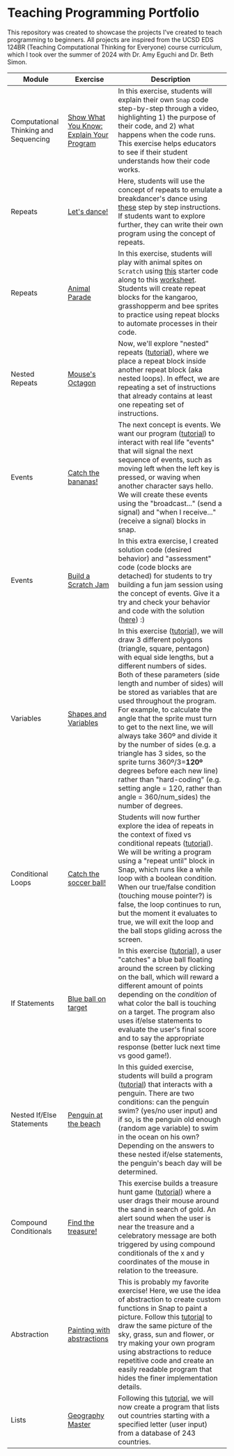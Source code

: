 # Teaching Programming Portfolio

This repository was created to showcase the projects I've created to teach programming to beginners. All projects are inspired from the UCSD EDS 124BR (Teaching Computational Thinking for Everyone) course curriculum, which I took over the summer of 2024 with Dr. Amy Eguchi and Dr. Beth Simon.

Module | Exercise | Description
-------|-----------|-----------
Computational Thinking and Sequencing | [Show What You Know: Explain Your Program](https://drive.google.com/file/d/1tjNx8lQaYlel7A3gLto-HLlDvkDts2Yp/view?usp=sharing) | In this exercise, students will explain their own `Snap` code step-by-step through a video, highlighting 1) the purpose of their code, and 2) what happens when the code runs. This exercise helps educators to see if their student understands how their code works.
Repeats | [Let's dance!](https://drive.google.com/file/d/16Ps4hDjKPVM__x40imGJtkPKZB6iAUx6/view?usp=sharing) | Here, students will use the concept of repeats to emulate a breakdancer's dance using [these](https://docs.google.com/presentation/d/1bqlijPZWJLNByw8xqjSNAwBiC_wigLFMJ59T49YgYMQ/edit#slide=id.p) step by step instructions. If students want to explore further, they can write their own program using the concept of repeats.
Repeats | [Animal Parade](https://drive.google.com/file/d/1bF6SyrSvgg9mY5MahdOElxH0GNinjiu2/view?usp=sharing) | In this exercise, students will play with animal spites on `Scratch` using [this](https://scratch.mit.edu/projects/428258614/) starter code along to this [worksheet](https://docs.google.com/presentation/d/111ar9NiouOq5KzZDPYm6z3_6yi_A3aPdou49fr_sABI/edit#slide=id.g40f3bba36c_0_157). Students will create repeat blocks for the kangaroo, grasshopperm and bee sprites to practice using repeat blocks to automate processes in their code.
Nested Repeats | [Mouse's Octagon](https://drive.google.com/file/d/1fj6Bwaphx_2KgJzQifOrBtZLs9oRNzdk/view?usp=sharing) | Now, we'll explore "nested" repeats ([tutorial](https://docs.google.com/presentation/d/13bEzhRNj80CD0LC7Wvi87OAp5uDGmugU0FjsnCYC4Pc/edit#slide=id.p)), where we place a repeat block inside another repeat block (aka nested loops). In effect, we are repeating a set of instructions that already contains at least one repeating set of instructions.
Events | [Catch the bananas!](https://drive.google.com/file/d/1bRQwIL9-sRhcreVtnHnoPkT4M0of2Dfu/view?usp=sharing) | The next concept is events. We want our program ([tutorial](https://docs.google.com/presentation/d/1tbNxOKTPL_YlmywncLeoagH0eIMmeTNu5tCHpnrTeJI/edit)) to interact with real life "events" that will signal the next sequence of events, such as moving left when the left key is pressed, or waving when another character says hello. We will create these events using the "broadcast..." (send a signal) and "when I receive..." (receive a signal) blocks in snap.
Events | [Build a Scratch Jam](https://scratch.mit.edu/projects/1047124125) | In this extra exercise, I created solution code (desired behavior) and "assessment" code (code blocks are detached) for students to try building a fun jam session using the concept of events. Give it a try and check your behavior and code with the solution ([here](https://scratch.mit.edu/projects/1047116135)) :)
Variables | [Shapes and Variables](https://drive.google.com/file/d/1x36uv0JgWbk99UcTC91mgMAef_qpvMAi/view?usp=sharing) | In this exercise ([tutorial](https://docs.google.com/presentation/d/1YrmOVNtmuV5ceOQ1c5YZOKTBxygId1ybK_hmSB53FKc/edit#slide=id.g38c37d85b4_1_58)), we will draw 3 different polygons (triangle, square, pentagon) with equal side lengths, but a different numbers of sides. Both of these parameters (side length and number of sides) will be stored as variables that are used throughout the program. For example, to calculate the angle that the sprite must turn to get to the next line, we will always take 360º and divide it by the number of sides (e.g. a triangle has 3 sides, so the sprite turns 360º/3=**120º** degrees before each new line) rather than "hard-coding" (e.g. setting angle = 120, rather than angle = 360/num_sides) the number of degrees.
Conditional Loops | [Catch the soccer ball!](https://drive.google.com/file/d/12agc8QT0PNAKx3C3W0nf-9E2PgTMkJDb/view?usp=sharing) | Students will now further explore the idea of repeats in the context of fixed vs conditional repeats ([tutorial](https://docs.google.com/presentation/d/1KOzzsWnF4degMaABS0sJ5aq5c0vpf_RM4Hwig2RNuzA/edit#slide=id.p)). We will be writing a program using a "repeat until" block in Snap, which runs like a while loop with a boolean condition. When our true/false condition (touching mouse pointer?) is false, the loop continues to run, but the moment it evaluates to true, we will exit the loop and the ball stops gliding across the screen.
If Statements | [Blue ball on target](https://drive.google.com/file/d/1TBErTGV2AGA3EDaSgsMhBWOxzhBTwUZE/view?usp=sharing) | In this exercise ([tutorial](https://docs.google.com/presentation/d/1EIT2hgYVM8Yd0YlwYF4scEXfn05p4JR2Y6qeqy2N2EE/edit#slide=id.g3cb4cf9de0_3_32)), a user "catches" a blue ball floating around the screen by clicking on the ball, which will reward a different amount of points depending on the *condition* of what color the ball is touching on a target. The program also uses if/else statements to evaluate the user's final score and to say the appropriate response (better luck next time vs good game!).
Nested If/Else Statements | [Penguin at the beach](https://drive.google.com/file/d/1DmbgsBndGlg6e6XRjrVS55LXThKYE86w/view?usp=sharing) | In this guided exercise, students will build a program ([tutorial](https://docs.google.com/presentation/d/1MQaXM4f5AxX32DOrebqyh5bjMwGmJM2g7x5sIP9GNxM/edit#slide=id.g426d4b2d67_0_0)) that interacts with a penguin. There are two conditions: can the penguin swim? (yes/no user input) and if so, is the penguin old enough (random age variable) to swim in the ocean on his own? Depending on the answers to these nested if/else statements, the penguin's beach day will be determined.
Compound Conditionals | [Find the treasure!](https://drive.google.com/file/d/16LOdgGsJOIHay3ZjSGeVNqOqOAWViht-/view?usp=sharing) | This exercise builds a treasure hunt game ([tutorial](https://docs.google.com/presentation/d/1cVhvJXIw8y6CyRRYnND6UqskH10YbkU3chBYQtR5CEA/edit#slide=id.p)) where a user drags their mouse around the sand in search of gold. An alert sound when the user is near the treasure and a celebratory message are both triggered by using compound conditionals of the x and y coordinates of the mouse in relation to the treeasure.
Abstraction | [Painting with abstractions](https://drive.google.com/file/d/1XWllq2EEu_dNXOTdbAKVRk9KI-XkSZ5t/view?usp=sharing) | This is probably my favorite exercise! Here, we use the idea of abstraction to create custom functions in Snap to paint a picture. Follow this [tutorial](https://docs.google.com/presentation/d/1yMgGH1VqCB6j4nYBHDCgqKcdKesNe3JIcGnXlGzD8Xw/edit#slide=id.p) to draw the same picture of the sky, grass, sun and flower, or try making your own program using abstractions to reduce repetitive code and create an easily readable program that hides the finer implementation details.
Lists | [Geography Master](https://drive.google.com/file/d/1jLhcJ3lfjXS4d7xNR2yZBTLjHcYacBs-/view?usp=sharing) | Following this [tutorial](https://docs.google.com/presentation/d/1Y0IkMag8bFDiIAPzN-YZSqC6ehM-EAEAFJQr3LsTexo/edit#slide=id.g3e96c3b648_0_188), we will now create a program that lists out countries starting with a specified letter (user input) from a database of 243 countries.
